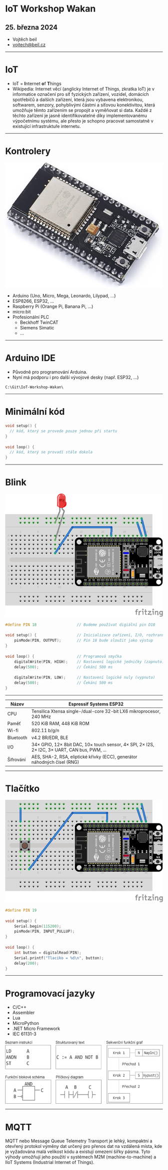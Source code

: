# IoT Workshop Wakan
## 25. března 2024

* Vojtěch beil
* vojtech@beil.cz

---

# IoT

* IoT = **I**nternet **o**f **T**hings
* Wikipedia: Internet věcí (anglicky Internet of Things, zkratka IoT) je v informatice označení pro síť fyzických zařízení, vozidel, domácích spotřebičů a dalších zařízení, která jsou vybavena elektronikou, softwarem, senzory, pohyblivými částmi a síťovou konektivitou, která umožňuje těmto zařízením se propojit a vyměňovat si data. Každé z těchto zařízení je jasně identifikovatelné díky implementovanému výpočetnímu systému, ale přesto je schopno pracovat samostatně v existující infrastruktuře internetu.

---

# Kontrolery

![bg left 90% ESP32](img/esp32.jpg)

* Arduino (Uno, Micro, Mega, Leonardo, Lilypad, ...)
* ESP8266, ESP32, ...
* Raspberry Pi (Orange Pi, Banana Pi, ...)
* micro:bit
* Profesionální PLC
    * Beckhoff TwinCAT
    * Siemens Simatic
    * ...

---

# Arduino IDE

* Původně pro programování Arduina.
* Nyní má podporu i pro další vývojové desky (např. ESP32, ...)

```
C:\Git\IoT-Workshop-Wakan\
```

---

# Minimální kód

```C++
void setup() {
  // kód, který se provede pouze jednou při startu
}

void loop() {
  // kód, který se provadí stále dokola
}
```

---

# Blink

![bg left 90% ESP32 Blink](img/01_Blink_bb.png)


```C++
#define PIN 18                  // Budeme používat digiální pin D18

void setup() {                  // Inicializace zařízení, I/O, rozhranní
    pinMode(PIN, OUTPUT);       // Pin 18 bude sloužit jako výstup
}

void loop() {                   // Programová smyčka
    digitalWrite(PIN, HIGH);    // Nastavení logické jedničky (zapnuto)
    delay(500);                 // Čekání 500 ms

    digitalWrite(PIN, LOW);     // Nastavení logické nuly (vypnuto)
    delay(500);                 // Čekání 500 ms
}
```

---

| Název     | Espressif Systems ESP32 |
| -         | -       |
| CPU       | Tensilica Xtensa single-/dual-core 32-bit LX6 mikroprocesor, 240 MHz |
| Paměť     | 520 KiB RAM, 448 KiB ROM  |
| Wi-fi     | 802.11 b/g/n |
| Bluetooth | v4.2 BR/EDR, BLE |
| I/O       | 34× GPIO, 12× 8bit DAC, 10× touch sensor, 4× SPI, 2× I2S, 2× I2C, 3× UART, CAN bus, PWM, ... |
| Šifrování | AES, SHA-2, RSA, eliptické křivky (ECC), generátor náhodných čísel (RNG) |

---

# Tlačítko

![bg left 90% ESP32 Button](img/02_Button_bb.png)


```C++
#define PIN 19

void setup() {
    Serial.begin(115200);
    pinMode(PIN, INPUT_PULLUP);
}

void loop() {
    int button = digitalRead(PIN);
    Serial.printf("Tlaciko = %d\n", button);
    delay(200);
}
```

---

# Programovací jazyky

* C/C++
* Assembler
* Lua
* MicroPython
* .NET Micro Framework
* IEC 61131-3

<img src="img/IEC_61131-3.png" height="200" />

---

# MQTT


MQTT nebo Message Queue Telemetry Transport je lehký, kompaktní a otevřený protokol výměny dat určený pro přenos dat na vzdálená místa, kde je vyžadována malá velikost kódu a existují omezení šířky pásma. Tyto výhody umožňují jeho použití v systémech M2M (machine-to-machine) a IIoT Systems (Industrial Internet of Things).

